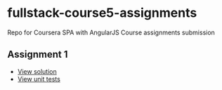 # fullstack-course5-assignments
Repo for Coursera SPA with AngularJS Course assignments submission

## Assignment 1
- [View solution](assignment1-solution/)
- [View unit tests](assignment1-solution/specRunner.html)
